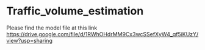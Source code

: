 # Traffic_volume_estimation
Please find the model file at this link
https://drive.google.com/file/d/1RWhOHdrMM9Cx3wcSSefXyW4_qf5iKUzY/view?usp=sharing
